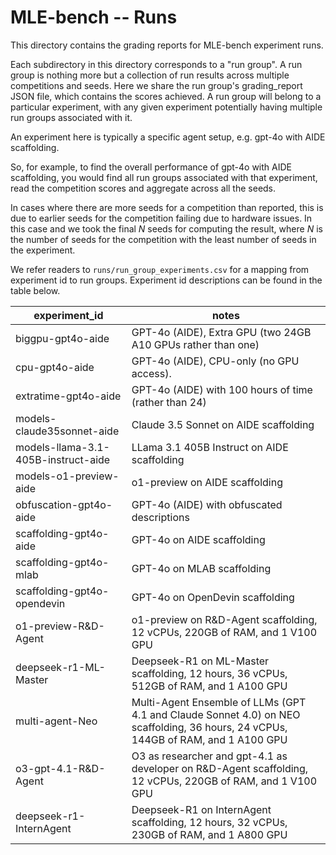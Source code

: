 # MLE-bench -- Runs

This directory contains the grading reports for MLE-bench experiment runs.

Each subdirectory in this directory corresponds to a "run group". A run group is
nothing more but a collection of run results across multiple competitions and
seeds. Here we share the run group's grading_report JSON file, which contains
the scores achieved. A run group will belong to a particular experiment, with
any given experiment potentially having multiple run groups associated with it.

An experiment here is typically a specific agent setup, e.g. gpt-4o with AIDE
scaffolding.

So, for example, to find the overall performance of gpt-4o with AIDE
scaffolding, you would find all run groups associated with that experiment, read
the competition scores and aggregate across all the seeds.

In cases where there are more seeds for a competition than reported, this is due
to earlier seeds for the competition failing due to hardware issues. In this
case and we took the final _N_ seeds for computing the result, where _N_ is the
number of seeds for the competition with the least number of seeds in the
experiment.

We refer readers to `runs/run_group_experiments.csv` for a mapping from
experiment id to run groups. Experiment id descriptions can be found in the
table below.

| **experiment_id**                   | **notes**                                                                  |
| ----------------------------------- | ---------------------------------------------------------------------------|
| biggpu-gpt4o-aide                   | GPT-4o (AIDE), Extra GPU (two 24GB A10 GPUs rather than one)               |
| cpu-gpt4o-aide                      | GPT-4o (AIDE), CPU-only (no GPU access).                                   |
| extratime-gpt4o-aide                | GPT-4o (AIDE) with 100 hours of time (rather than 24)                      |
| models-claude35sonnet-aide          | Claude 3.5 Sonnet on AIDE scaffolding                                      |
| models-llama-3.1-405B-instruct-aide | LLama 3.1 405B Instruct on AIDE scaffolding                                |
| models-o1-preview-aide              | o1-preview on AIDE scaffolding                                             |
| obfuscation-gpt4o-aide              | GPT-4o (AIDE) with obfuscated descriptions                                 |
| scaffolding-gpt4o-aide              | GPT-4o on AIDE scaffolding                                                 |
| scaffolding-gpt4o-mlab              | GPT-4o on MLAB scaffolding                                                 |
| scaffolding-gpt4o-opendevin         | GPT-4o on OpenDevin scaffolding                                            |
| o1-preview-R&D-Agent                 | o1-preview on R&D-Agent scaffolding, 12 vCPUs, 220GB of RAM, and 1 V100 GPU |
| deepseek-r1-ML-Master               | Deepseek-R1 on ML-Master scaffolding, 12 hours, 36 vCPUs, 512GB of RAM, and 1 A100 GPU|
| multi-agent-Neo                     | Multi-Agent Ensemble of LLMs (GPT 4.1 and Claude Sonnet 4.0) on NEO scaffolding, 36 hours, 24 vCPUs, 144GB of RAM, and 1 A100 GPU|
| o3-gpt-4.1-R&D-Agent                 | O3 as researcher and gpt-4.1 as developer on R&D-Agent scaffolding, 12 vCPUs, 220GB of RAM, and 1 V100 GPU |
| deepseek-r1-InternAgent              | Deepseek-R1 on InternAgent scaffolding, 12 hours, 32 vCPUs, 230GB of RAM, and 1 A800 GPU|
